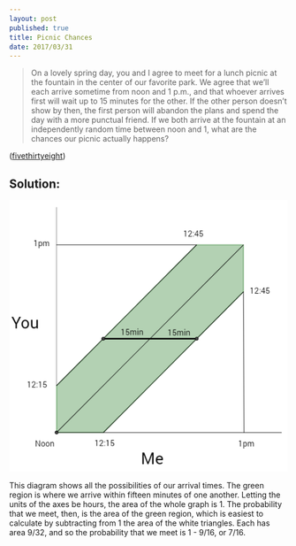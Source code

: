 ```yaml
---
layout: post
published: true
title: Picnic Chances
date: 2017/03/31
---
```



>On a lovely spring day, you and I agree to meet for a lunch picnic at the fountain in the center of our favorite park. We agree that we’ll each arrive sometime from noon and 1 p.m., and that whoever arrives first will wait up to 15 minutes for the other. If the other person doesn’t show by then, the first person will abandon the plans and spend the day with a more punctual friend. If we both arrive at the fountain at an independently random time between noon and 1, what are the chances our picnic actually happens?

<!--more-->

([fivethirtyeight](https://fivethirtyeight.com/features/what-are-the-chances-well-meet-for-lunch/))

## Solution:

![Picnic Graph](/img/Picnic.PNG)

This diagram shows all the possibilities of our arrival times. The green region is where we arrive within fifteen minutes of one another. Letting the units of the axes be hours, the area of the whole graph is 1. The probability that we meet, then, is the area of the green region, which is easiest to calculate by subtracting from 1 the area of the white triangles. Each has area 9/32, and so the probability that we meet is 1 - 9/16, or 7/16.

<br>
